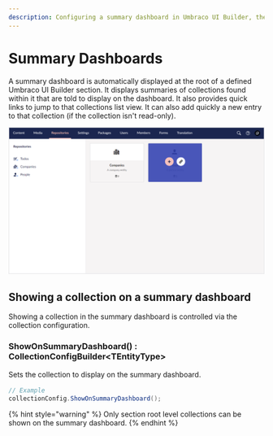 ```yaml
---
description: Configuring a summary dashboard in Umbraco UI Builder, the backoffice UI builder for Umbraco.
---
```


# Summary Dashboards

A summary dashboard is automatically displayed at the root of a defined Umbraco UI Builder section. It displays summaries of collections found within it that are told to display on the dashboard. It also provides quick links to jump to that collections list view. It can also add quickly a new entry to that collection (if the collection isn't read-only).

![Summary Dashboard](../images/section_dashboard.png)

## Showing a collection on a summary dashboard

Showing a collection in the summary dashboard is controlled via the collection configuration.

### **ShowOnSummaryDashboard() : CollectionConfigBuilder&lt;TEntityType&gt;**

Sets the collection to display on the summary dashboard.

````csharp
// Example
collectionConfig.ShowOnSummaryDashboard();
````

{% hint style="warning" %}
Only section root level collections can be shown on the summary dashboard.
{% endhint %}
